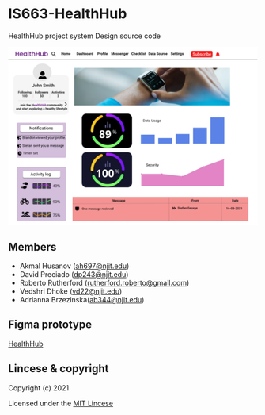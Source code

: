 # IS663-HealthHub
HealthHub project system Design source code

![main page](images_icons/mainpage.png)

## Members

- Akmal Husanov (ah697@njit.edu)
- David Preciado (dp243@njit.edu)
- Roberto Rutherford (rutherford.roberto@gmail.com)
- Vedshri Dhoke (vd22@njit.edu)
- Adrianna Brzezinska(ab344@njit.edu)

## Figma prototype

[HealthHub](https://www.figma.com/file/n5EEmndOKlpWAN5ZH7Bmaj/HealthHub?node-id=0%3A1)

## Lincese & copyright

Copyright (c) 2021

Licensed under the [MIT Lincese](LICENSE)
